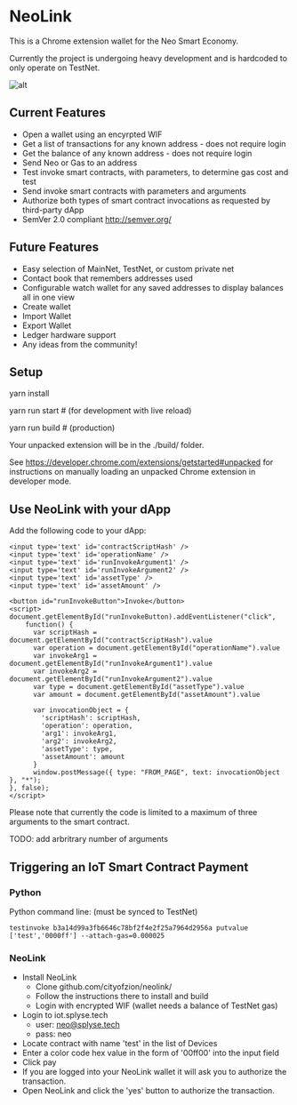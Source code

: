 
# NeoLink

This is a Chrome extension wallet for the Neo Smart Economy.

Currently the project is undergoing heavy development and is hardcoded to only operate on TestNet.

![alt](https://github.com/phetter/NeoLink/blob/master/neolink_alpha_ss.png)


## Current Features

* Open a wallet using an encyrpted WIF
* Get a list of transactions for any known address - does not require login
* Get the balance of any known address - does not require login
* Send Neo or Gas to an address
* Test invoke smart contracts, with parameters, to determine gas cost and test
* Send invoke smart contracts with parameters and arguments
* Authorize both types of smart contract invocations as requested by third-party dApp
* SemVer 2.0 compliant http://semver.org/


## Future Features

* Easy selection of MainNet, TestNet, or custom private net
* Contact book that remembers addresses used 
* Configurable watch wallet for any saved addresses to display balances all in one view
* Create wallet
* Import Wallet
* Export Wallet
* Ledger hardware support
* Any ideas from the community!


## Setup

yarn install

yarn run start &#35; (for development with live reload)

yarn run build &#35; (production)


Your unpacked extension will be in the ./build/ folder.

See https://developer.chrome.com/extensions/getstarted#unpacked for instructions on manually loading an unpacked Chrome extension in developer mode.

## Use NeoLink with your dApp

Add the following code to your dApp:


```
<input type='text' id='contractScriptHash' />
<input type='text' id='operationName' />
<input type='text' id='runInvokeArgument1' />
<input type='text' id='runInvokeArgument2' />
<input type='text' id='assetType' />
<input type='text' id='assetAmount' />

<button id="runInvokeButton">Invoke</button>
<script>
document.getElementById("runInvokeButton).addEventListener("click",
    function() {
      var scriptHash = document.getElementById("contractScriptHash").value
      var operation = document.getElementById("operationName").value
      var invokeArg1 = document.getElementById("runInvokeArgument1").value
      var invokeArg2 = document.getElementById("runInvokeArgument2").value
      var type = document.getElementById("assetType").value
      var amount = document.getElementById("assetAmount").value

      var invocationObject = {
        'scriptHash': scriptHash,
        'operation': operation,
        'arg1': invokeArg1,
        'arg2': invokeArg2,
        'assetType': type,
        'assetAmount': amount
      }
      window.postMessage({ type: "FROM_PAGE", text: invocationObject }, "*");
}, false);
</script>
```


Please note that currently the code is limited to a maximum of three arguments to the smart contract.

TODO: add arbritrary number of arguments


## Triggering an IoT Smart Contract Payment

### Python

Python command line: (must be synced to TestNet)
```
testinvoke b3a14d99a3fb6646c78bf2f4e2f25a7964d2956a putvalue ['test','0000ff'] --attach-gas=0.000025

```

### NeoLink

- Install NeoLink
    - Clone github.com/cityofzion/neolink/
    - Follow the instructions there to install and build
    - Login with encrypted WIF (wallet needs a balance of TestNet gas)
- Login to iot.splyse.tech
    - user: neo@splyse.tech
    - pass: neo
- Locate contract with name 'test' in the list of Devices
- Enter a color code hex value in the form of '00ff00' into the input field
- Click pay
- If you are logged into your NeoLink wallet it will ask you to authorize the transaction.
- Open NeoLink and click the 'yes' button to authorize the transaction.

